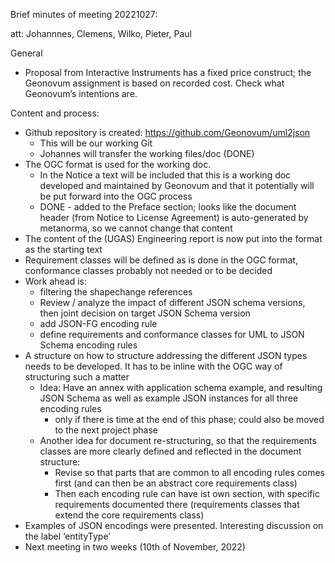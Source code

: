 Brief minutes of meeting 20221027:

att: Johannnes, Clemens, Wilko, Pieter, Paul

General

*	Proposal from Interactive Instruments has a fixed price construct; the Geonovum assignment is based on recorded cost. Check what Geonovum’s intentions are.

Content and process:

*	Github repository is created: https://github.com/Geonovum/uml2json
    *	This will be our working Git
    *	Johannes will transfer the working files/doc (DONE)
*	The OGC format is used for the working doc.
    * In the Notice a text will be included that this is a working doc developed and maintained by Geonovum and that it potentially will be put forward into the OGC process
    * DONE - added to the Preface section; looks like the document header (from Notice to License Agreement) is auto-generated by metanorma, so we cannot change that content
*	The content of the (UGAS) Engineering report is now put into the format as the starting text
*	Requirement classes will be defined as is done in the OGC format, conformance classes probably not needed or to be decided
*	Work ahead is:
    * filtering the shapechange references
    * Review / analyze the impact of different JSON schema versions, then joint decision on target JSON Schema version
    * add JSON-FG encoding rule
    * define requirements and conformance classes for UML to JSON Schema encoding rules
*	A structure on how to structure addressing the different JSON types needs to be developed. It has to be inline with the OGC way of structuring such a matter
    * Idea: Have an annex with application schema example, and resulting JSON Schema as well as example JSON instances for all three encoding rules
        * only if there is time at the end of this phase; could also be moved to the next project phase
    * Another idea for document re-structuring, so that the requirements classes are more clearly defined and reflected in the document structure:
        * Revise so that parts that are common to all encoding rules comes first (and can then be an abstract core requirements class)
        * Then each encoding rule can have ist own section, with specific requirements documented there (requirements classes that extend the core requirements class)
*	Examples of JSON encodings were presented. Interesting discussion on the label ‘entityType’
*	Next meeting in two weeks (10th of November, 2022)

